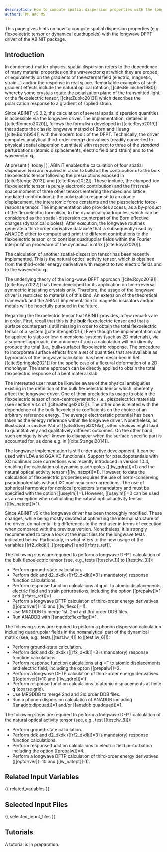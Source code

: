 ```yaml
---
description: How to compute spatial dispersion properties with the longwave DFPT approach.
authors: MR and MS
---
```

<!--- This is the source file for this topics. Can be edited. -->

This page gives hints on how to compute spatial dispersion properties
(e.g. flexoelectric tensor or dynamical quadrupoles) with the longwave DFPT
driver of the ABINIT package.

## Introduction
In condensed-matter physics, spatial dispersion refers to the dependence of many material
properties on the wavevector **q** at which they are probed, or equivalently on the gradients of the
external field (electric, magnetic, strain...) and/or the response in real space. Remarkable
examples of such gradient effects include the natural optical rotation, [[cite:Belinicher1980]] whereby some crystals
rotate the polarization plane of the transmitted light, or the flexoelectric tensor, [[cite:Zubko2013]] which
describes the polarization response to a gradient of applied strain.

Since ABINIT v9.0.2, the calculation of several spatial dispersion quantities is accessible
via the longwave driver. The implementation, detailed in [[cite:Romero2020]], follows the formalism developed in
[[cite:Royo2019]] that adapts the classic longwave method of Born and Huang [[cite:Born1954]] with the modern tools of
the DFPT. Technically, the driver computes analytical third-order energy derivatives (readily converted to physical
spatial dispersion quantities) with respect to three of the *standard*
perturbations (atomic displacements, electric field and strain) and to the wavevector **q**.

At present ( |today| ), ABINIT enables the calculation of four spatial dispersion tensors required
in order to build all the contributions to the bulk flexoelectric tensor following the prescriptions exposed in [[cite:Stengel2013]] and [[cite:Royo2022]].
These include, the clamped-ion flexoelectric tensor (a purely electronic contribution) and the first real-space moment of three other
tensors (entering the mixed and lattice mediated contributions): the polarization
response to an atomic displacement, the interatomic force constants and the piezoelectric force-response
tensor. The implementation also provides access, as a by-product of the flexoelectric formalism, to the dynamical
quadrupoles, which can be considered as the spatial-dispersion counterpart of the Born effective
charges (dynamical dipoles). After execution, the longwave routines generate a third-order derivative
database that is subsequently used by ANADDB either to compute and print the different contributions
to the flexoelectric tensor, or to consider quadrupolar fields within the Fourier interpolation procedure of
the dynamical matrix [[cite:Royo2020]].

The calculation of another spatial-dispersion tensor has been recently implemented. This is the natural optical activity
tensor, which is obtained from the third-order energy derivative with respect to two electric fields and to the wavevector **q**.

The underlying theory of the long-wave DFPT approach [[cite:Royo2019]] [[cite:Royo2022]] has been developed for its application on
time-reversal symmetric insulating crystals only. Therefore, the usage of the longwave driver is restricted to materials
of this kind. An extension of the theoretical framework and the ABINIT implementation to magnetic insulators
and/or metals will be hopefully pursued in the future.

Regarding the flexoelectric tensor that ABINIT provides, a few remarks are in order. First, recall that
this is the **bulk** flexoelectric tensor and that a surface counterpart is still missing in order to obtain
the total flexoelectric tensor of a system.[[cite:Stengel2016]] Even though the implementation can be applied
to slabs or low-dimensional systems (such as 2D materials), via a supercell approach, the outcome of such a
calculation will not directly produce the total (i.e., bulk+surface) flexoelectric response. The procedure to
incorporate surface effects from a set of quantities that are available as byproducs of the longwave calculation
has been described in Ref. [[cite:Springolo2021]] for the spefic case of a flexural deformation of a 2D monolayer.
The same approach can be directly applied to obtain the total flexoelectric response of a bent material slab.

The interested user must be likewise aware of the physical ambiguities existing in the definition of the bulk
flexoelectric tensor which inherently affect the longwave driver. One of them precludes its usage to obtain the
flexoelectric tensor of non-centrosymmetric (i.e., piezoelectric) materials (see section VII.c of [[cite:Stengel2013]]).
The other one is related with the dependence of the bulk flexoelectric coefficients on the choice of an arbitrary
reference energy. The average electrostatic potential has been taken as the energy reference
within the longwave driver. Nonetheless, as illustrated in section IV.d of [[cite:Stengel2016a]], other choices might
lead to quantitatively and qualitatively different outcomes. On the other hand, such ambiguity is well known to disappear
when the surface-specific part is accounted for, as done e.g. in [[cite:Stengel2014]].

The longwave implementation is still under active development. It can be used with LDA and GGA XC functionals.
Support for pseudopotentials with XC nonlinear core corrections was recently introduced in
version 10.4, enabling the calculation of dynamic quadrupoles ([[lw_qdrpl]]=1) and the natural optical activity tensor ([[lw_natopt]]=1).
However, to date the calculation of flexoelectric properties requires the use of norm-conserving pseudopotentials
without XC nonlinear core corrections. The use of spherical harmonics for nonlocal projectors is mandatory and must
be specified with the option [[useylm]]=1. However, [[useylm]]=0 can be used as an exception when calculating
the natural optical activity tensor ([[lw_natopt]]=1).

Since ABINIT v9.x the longwave driver has been thoroughly modified. These changes, while being mostly devoted
at optimizing the internal structure of the driver, do not entail big differences to the end user in terms of
execution when compared with the previous version. Nonetheless, it is strongly recommended to take a look at the input
files for the longwave tests indicated below. Particularly, in what refers to the new usage of the variables
[[rf2_dkdk]], [[prepalw]] and [[rfstrs_ref]].


The following steps are required to perform a longwave DFPT calculation of the bulk flexoelectric tensor
(see, e.g., tests [[test:lw_1]] to [[test:lw_3]]):

* Perform ground-state calculation.
* Perform ddk and d2_dkdk ([[rf2_dkdk]]=3 is mandatory) response function calculations.
* Perform response function calculations at **q** =Γ to atomic displacements, electric field and strain perturbations,
including the option [[prepalw]]=1 and [[rfstrs_ref]]=1.
* Perform a longwave DFTP calculation of third-order energy derivatives ([[optdriver]]=10 and [[lw_flexo]]=1).
* Use MRGDDB to merge 1st, 2nd and 3rd order DDB files.
* Run ANADDB with [[anaddb:flexoflag]]=1.

The following steps are required to perform a phonon dispersion calculation including quadrupolar fields in the
nonanalytical part of the dynamical matrix (see, e.g., tests [[test:lw_4]] to [[test:lw_6]]):

* Perform ground-state calculation.
* Perform ddk and d2_dkdk ([[rf2_dkdk]]=3 is mandatory) response function calculations.
* Perform response function calculations at **q** =Γ to atomic displacements and electric field,
including the option [[prepalw]]=2.
* Perform a longwave DFTP calculation of third-order energy derivatives ([[optdriver]]=10 and [[lw_qdrpl]]=1).
* Perform response function calculations to atomic displacements at finite **q** (coarse grid).
* Use MRGDDB to merge 2nd and 3rd order DDB files.
* Run a phonon dispersion calculation of ANADDB including [[anaddb:dipquad]]=1 and/or [[anaddb:quadquad]]=1.

The following steps are required to perform a longwave DFPT calculation of the natural optical activity tensor
(see, e.g., test [[test:lw_8]]):

* Perform ground-state calculation.
* Perform ddk and d2_dkdk ([[rf2_dkdk]]=3 is mandatory) response function calculations.
* Perform response function calculations to electric field perturbation including the option [[prepalw]]=4.
* Perform a longwave DFTP calculation of third-order energy derivatives ([[optdriver]]=10 and [[lw_natopt]]=1).

## Related Input Variables

{{ related_variables }}

## Selected Input Files

{{ selected_input_files }}

## Tutorials

A tutorial is in preparation.

